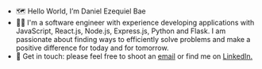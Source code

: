 - 🗺 Hello World, I’m Daniel Ezequiel Bae
- 👨‍💻 I'm a software engineer with experience developing applications with JavaScript, React.js, Node.js, Express.js, Python and Flask. I am passionate about finding ways to efficiently solve problems and make a positive difference for today and for tomorrow. 
- 📨 Get in touch: please feel free to shoot an [email](mailto:danibae91@gmail.com) or find me on [LinkedIn.](https://www.linkedin.com/in/daniel-eze-bae/)

<!---
danveb/danveb is a ✨ special ✨ repository because its `README.md` (this file) appears on your GitHub profile.
You can click the Preview link to take a look at your changes.
--->
